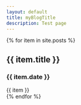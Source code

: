 ```yaml
---
layout: default
title: myBlogTitle
description: Test page
---
```

{% for item in site.posts %}
  <article class="blog-post">
    <h1 class="post-title"> {{ item.title }}</h1>
    <h3 class="post-title"> {{ item.date }} </h3>
    {{ item }}
  </article>
{% endfor %}
